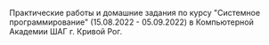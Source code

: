 Практические работы и домашние задания по курсу "Системное программирование" (15.08.2022 - 05.09.2022) в Компьютерной Академии ШАГ г. Кривой Рог.
